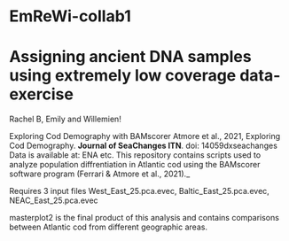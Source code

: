# EmReWi-collab1
# Assigning ancient DNA samples using extremely low coverage data- exercise
Rachel B, Emily and Willemien!


Exploring Cod Demography with BAMscorer
Atmore et al., 2021, Exploring Cod Demography. **Journal of SeaChanges ITN**. doi: 14059dxseachanges
Data is available at: ENA etc.
This repository contains scripts used to analyze population diffrentiation in Atlantic cod using the BAMscorer software program (Ferrari & Atmore et al., 2021)._


Requires 3 input files West_East_25.pca.evec, Baltic_East_25.pca.evec, NEAC_East_25.pca.evec

masterplot2 is the final product of this analysis and contains comparisons between Atlantic cod from different geographic areas.
